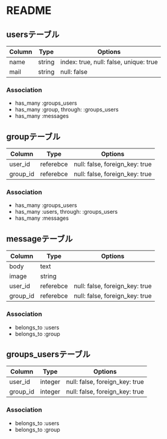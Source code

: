 # README

## usersテーブル

|Column|Type|Options|
|------|----|-------|
|name|string|index: true, null: false, unique: true|
|mail|string|null: false|

### Association
- has_many :groups_users
- has_many :group, through: :groups_users
- has_many :messages

## groupテーブル

|Column|Type|Options|
|------|----|-------|
|user_id|referebce|null: false, foreign_key: true|
|group_id|referebce|null: false, foreign_key: true|

### Association
- has_many :groups_users
- has_many :users, through: :groups_users
- has_many :messages

## messageテーブル

|Column|Type|Options|
|------|----|-------|
|body|text|
|image|string|
|user_id|referebce|null: false, foreign_key: true|
|group_id|referebce|null: false, foreign_key: true|

### Association
- belongs_to :users
- belongs_to :group

## groups_usersテーブル

|Column|Type|Options|
|------|----|-------|
|user_id|integer|null: false, foreign_key: true|
|group_id|integer|null: false, foreign_key: true|

### Association
- belongs_to :users
- belongs_to :group

























